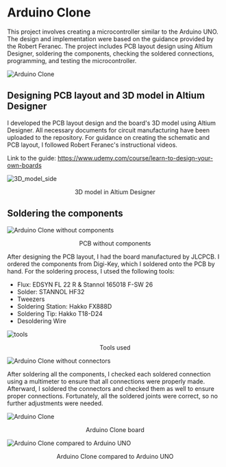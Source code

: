 # Arduino Clone
This project involves creating a microcontroller similar to the Arduino UNO. The design and implementation were based on the guidance provided by the Robert Feranec. The project includes PCB layout design using Altium Designer, soldering the components, checking the soldered connections, programming, and testing the microcontroller.

  
![Arduino Clone](https://github.com/user-attachments/assets/ef1879f8-106a-4f77-97d0-3fa135d964d2)

## Designing PCB layout and 3D model in Altium Designer

I developed the PCB layout design and the board's 3D model using Altium Designer. All necessary documents for circuit manufacturing have been uploaded to the repository. For guidance on creating the schematic and PCB layout, I followed Robert Feranec's instructional videos.

Link to the guide:
https://www.udemy.com/course/learn-to-design-your-own-boards


![3D_model_side](https://github.com/user-attachments/assets/1b55edcb-aaf1-433e-909e-a591001d5ce3)
<p align="center">
  3D model in Altium Designer
</p>









## Soldering the components

![Arduino Clone without components](https://github.com/user-attachments/assets/2be04e06-dffd-4367-baf8-fb202165b220)

<p align="center">
  PCB without components
</p>

After designing the PCB layout, I had the board manufactured by JLCPCB. I ordered the components from Digi-Key, which I soldered onto the PCB by hand. For the soldering process, I utsed the following tools:
* Flux: EDSYN FL 22 R & Stannol 165018 F-SW 26
* Solder: STANNOL HF32
* Tweezers
* Soldering Station: Hakko FX888D
* Soldering Tip: Hakko T18-D24
* Desoldering Wire


 ![tools](https://github.com/user-attachments/assets/a18f79c0-9cfc-4297-8dea-78d1f986ac8a)
<p align="center">
  Tools used
</p>

![Arduino Clone without connectors](https://github.com/user-attachments/assets/1b32d16d-f6b8-4050-adc0-0c11530b55bf)



After soldering all the components, I checked each soldered connection using a multimeter to ensure that all connections were properly made. Afterward, I soldered the connectors and checked them as well to ensure proper connections. Fortunately, all the soldered joints were correct, so no further adjustments were needed.


![Arduino Clone](https://github.com/user-attachments/assets/6ae7c882-7071-4322-a1c5-160ab8250482)
<p align="center">
  Arduino Clone board
</p>

![Arduino Clone compared to Arduino UNO](https://github.com/user-attachments/assets/3747f3fa-b0d8-47f7-8aa0-9a67a52f108f)
<p align="center">
  Arduino Clone compared to Arduino UNO
</p>
